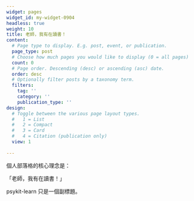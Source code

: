 ```yaml
---
widget: pages
widget_id: my-widget-0904
headless: true
weight: 10
title: 老師，我有在讀書！
content:
  # Page type to display. E.g. post, event, or publication.
  page_type: post
  # Choose how much pages you would like to display (0 = all pages)
  count: 0
  # Page order. Descending (desc) or ascending (asc) date.
  order: desc
  # Optionally filter posts by a taxonomy term.
  filters:
    tag: ''
    category: ''
    publication_type: ''
design:
  # Toggle between the various page layout types.
  #   1 = List
  #   2 = Compact
  #   3 = Card
  #   4 = Citation (publication only)
  view: 1
  
---
```





個人部落格的核心理念是：

「老師，我有在讀書！」

psykit-learn 只是一個副標題。
